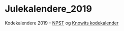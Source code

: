 # Julekalendere_2019
Kodekalendere 2019 - [NPST](https://www.npst.no) og [Knowits kodekalender](https://julekalender.knowit.no/)

